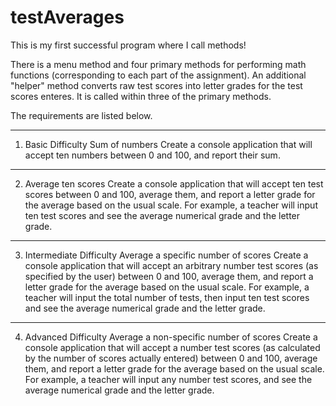 # testAverages
This is my first successful program where I call methods! 

There is a menu method and four primary methods for performing math functions (corresponding to each part of the assignment). 
An additional "helper" method converts raw test scores into letter grades for the test scores enteres. It is called within three of the primary methods. 


The requirements are listed below. 
********************
1. Basic Difficulty
Sum of numbers
Create a console application that will accept ten numbers between 0 and 100, and report their sum.

********************
2. Average ten scores
Create a console application that will accept ten test scores between 0 and 100, average them, and report a letter grade for 
the average based on the usual scale. 
For example, a teacher will input ten test scores and see the average numerical grade and the letter grade.

********************
3. Intermediate Difficulty
Average a specific number of scores
Create a console application that will accept an arbitrary number test scores (as specified by the user) 
between 0 and 100, average them, and report a letter grade for the average based on the usual scale. 
For example, a teacher will input the total number of tests, then input ten test scores and see the average numerical grade and the letter grade.

********************
4. Advanced Difficulty
Average a non-specific number of scores
Create a console application that will accept a number test scores (as calculated by the number of scores actually entered) 
between 0 and 100, average them, and report a letter grade for the average based on the usual scale. 
For example, a teacher will input any number test scores, and see the average numerical grade and the letter grade.

